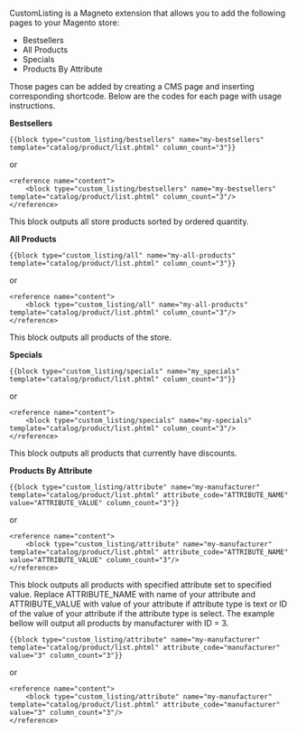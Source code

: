 CustomListing is a Magneto extension that allows you to add the following pages to your Magento store:

- Bestsellers
- All Products
- Specials
- Products By Attribute

Those pages can be added by creating a CMS page and inserting corresponding shortcode. Below are the codes for each page with usage instructions.

**Bestsellers**

	{{block type="custom_listing/bestsellers" name="my-bestsellers" template="catalog/product/list.phtml" column_count="3"}}

or

	<reference name="content">
        <block type="custom_listing/bestsellers" name="my-bestsellers" template="catalog/product/list.phtml" column_count="3"/>
    </reference>

This block outputs all store products sorted by ordered quantity.

**All Products**

	{{block type="custom_listing/all" name="my-all-products" template="catalog/product/list.phtml" column_count="3"}}

or

	<reference name="content">
        <block type="custom_listing/all" name="my-all-products" template="catalog/product/list.phtml" column_count="3"/>
    </reference>

This block outputs all products of the store.

**Specials**

	{{block type="custom_listing/specials" name="my_specials" template="catalog/product/list.phtml" column_count="3"}}

or

	<reference name="content">
        <block type="custom_listing/specials" name="my-specials" template="catalog/product/list.phtml" column_count="3"/>
    </reference>

This block outputs all products that currently have discounts.

**Products By Attribute**

	{{block type="custom_listing/attribute" name="my-manufacturer" template="catalog/product/list.phtml" attribute_code="ATTRIBUTE_NAME" value="ATTRIBUTE_VALUE" column_count="3"}}

or

	<reference name="content">
        <block type="custom_listing/attribute" name="my-manufacturer" template="catalog/product/list.phtml" attribute_code="ATTRIBUTE_NAME" value="ATTRIBUTE_VALUE" column_count="3"/>
    </reference>

This block outputs all products with specified attribute set to specified value. Replace ATTRIBUTE_NAME with name of your attribute and ATTRIBUTE_VALUE with value of your attribute if attribute type is text or ID of the value of your attribute if the attribute type is select. The example bellow will output all products by manufacturer with ID = 3.

	{{block type="custom_listing/attribute" name="my-manufacturer" template="catalog/product/list.phtml" attribute_code="manufacturer" value="3" column_count="3"}}

or

	<reference name="content">
        <block type="custom_listing/attribute" name="my-manufacturer" template="catalog/product/list.phtml" attribute_code="manufacturer" value="3" column_count="3"/>
    </reference>
